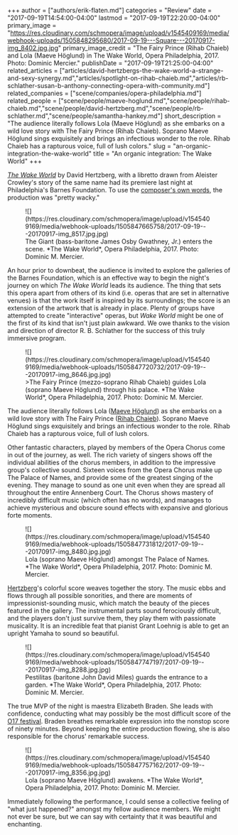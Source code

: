 +++
author = ["authors/erik-flaten.md"]
categories = "Review"
date = "2017-09-19T14:54:00-04:00"
lastmod = "2017-09-19T22:20:00-04:00"
primary_image = "https://res.cloudinary.com/schmopera/image/upload/v1545409169/media/webhook-uploads/1505848295680/2017-09-19---Square---20170917-img_8402.jpg.jpg"
primary_image_credit = "The Fairy Prince (Rihab Chaieb) and Lola (Maeve Höglund) in The Wake World, Opera Philadelphia, 2017. Photo: Dominic Mercier."
publishDate = "2017-09-19T21:25:00-04:00"
related_articles = ["articles/david-hertzbergs-the-wake-world-a-strange-and-sexy-synergy.md","articles/spotlight-on-rihab-chaieb.md","articles/rb-schlather-susan-b-anthony-connecting-opera-with-community.md"]
related_companies = ["scene/companies/opera-philadelphia.md"]
related_people = ["scene/people/maeve-hoglund.md","scene/people/rihab-chaieb.md","scene/people/david-hertzberg.md","scene/people/rb-schlather.md","scene/people/samantha-hankey.md"]
short_description = "The audience literally follows Lola (Maeve Höglund) as she embarks on a wild love story with The Fairy Prince (Rihab Chaieb). Soprano Maeve Höglund sings exquisitely and brings an infectious wonder to the role. Rihab Chaieb has a rapturous voice, full of lush colors."
slug = "an-organic-integration-the-wake-world"
title = "An organic integration: The Wake World"
+++

[*The Wake World*](https://www.operaphila.org/whats-on/on-stage-2017-2018/the-wake-world/) by David Hertzberg, with a libretto drawn from Aleister Crowley's story of the same name had its premiere last night at Philadelphia's Barnes Foundation. To use the [composer's own words](https://www.youtube.com/watch?v=Ve7XtgFUp4M), the production was "pretty wacky."

<figure data-type="image">![](https://res.cloudinary.com/schmopera/image/upload/v1545409169/media/webhook-uploads/1505847665758/2017-09-19---20170917-img_8517.jpg.jpg)
<figcaption>The Giant (bass-baritone James Osby Gwathney, Jr.) enters the scene. *The Wake World*, Opera Philadelphia, 2017. Photo: Dominic M. Mercier.</figcaption>
</figure>

An hour prior to downbeat, the audience is invited to explore the galleries of the Barnes Foundation, which is an effective way to begin the night's journey on which *The Wake World* leads its audience. The thing that sets this opera apart from others of its kind (i.e. operas that are set in alternative venues) is that the work itself is inspired by its surroundings; the score is an extension of the artwork that is already in place. Plenty of groups have attempted to create "interactive" operas, but *Wake World* might be one of the first of its kind that isn't just plain awkward. We owe thanks to the vision and direction of director R. B. Schlather for the success of this truly immersive program. 

<figure data-type="image">![](https://res.cloudinary.com/schmopera/image/upload/v1545409169/media/webhook-uploads/1505847720732/2017-09-19---20170917-img_8646.jpg.jpg)
<figcaption>>The Fairy Prince (mezzo-soprano Rihab Chaieb) guides Lola (soprano Maeve Höglund) through his palace. *The Wake World*, Opera Philadelphia, 2017. Photo: Dominic M. Mercier.</figcaption>
</figure>

The audience literally follows Lola ([Maeve Höglund](/scene/people/maeve-hoglund/)) as she embarks on a wild love story with The Fairy Prince ([Rihab Chaieb](/scene/people/rihab-chaieb/)). Soprano Maeve Höglund sings exquisitely and brings an infectious wonder to the role. Rihab Chaieb has a rapturous voice, full of lush colors. 

Other fantastic characters, played by members of the Opera Chorus come in out of the journey, as well. The rich variety of singers shows off the individual abilities of the chorus members, in addition to the impressive group's collective sound. Sixteen voices from the Opera Chorus make up The Palace of Names, and provide some of the greatest singing of the evening. They manage to sound as one unit even when they are spread all throughout the entire Annenberg Court. The Chorus shows mastery of incredibly difficult music (which often has no words), and manages to achieve mysterious and obscure sound effects with expansive and glorious forte moments.  

<figure data-type="image">![](https://res.cloudinary.com/schmopera/image/upload/v1545409169/media/webhook-uploads/1505847731812/2017-09-19---20170917-img_8480.jpg.jpg)
<figcaption>Lola (soprano Maeve Höglund) amongst The Palace of Names. *The Wake World*, Opera Philadelphia, 2017. Photo: Dominic M. Mercier.</figcaption>
</figure>

[Hertzberg](/david-hertzbergs-the-wake-world-a-strange-and-sexy-synergy/)'s colorful score weaves together the story. The music ebbs and flows through all possible sonorities, and there are moments of impressionist-sounding music, which match the beauty of the pieces featured in the gallery. The instrumental parts sound ferociously difficult, and the players don't just survive them, they play them with passionate musicality. It is an incredible feat that pianist Grant Loehnig is able to get an upright Yamaha to sound so beautiful.

<figure data-type="image">![](https://res.cloudinary.com/schmopera/image/upload/v1545409169/media/webhook-uploads/1505847747197/2017-09-19---20170917-img_8288.jpg.jpg)
<figcaption>Pestilitas (baritone John David Miles) guards the entrance to a garden. *The Wake World*, Opera Philadelphia, 2017. Photo: Dominic M. Mercier.</figcaption>
</figure>

The true MVP of the night is maestra Elizabeth Braden. She leads with confidence, conducting what may possibly be the most difficult score of the [O17 festival](https://www.operaphila.org/festival/). Braden breathes remarkable expression into the nonstop score of ninety minutes. Beyond keeping the entire production flowing, she is also responsible for the chorus' remarkable success.

<figure data-type="image">![](https://res.cloudinary.com/schmopera/image/upload/v1545409169/media/webhook-uploads/1505847757162/2017-09-19---20170917-img_8356.jpg.jpg)
<figcaption>Lola (soprano Maeve Höglund) awakens. *The Wake World*, Opera Philadelphia, 2017. Photo: Dominic M. Mercier.</figcaption>
</figure>

Immediately following the performance, I could sense a collective feeling of "what just happened?" amongst my fellow audience members. We might not ever be sure, but we can say with certainty that it was beautiful and enchanting.

